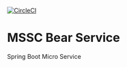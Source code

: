 [![CircleCI](https://circleci.com/gh/madjava/mssc-beer-service.svg?style=svg)](https://circleci.com/gh/madjava/mssc-beer-service)
# MSSC Bear Service

Spring Boot Micro Service